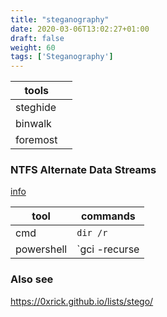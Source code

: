 ```yaml
---
title: "steganography"
date: 2020-03-06T13:02:27+01:00
draft: false
weight: 60
tags: ['Steganography']
---
```


| tools    | |
|----------|-|
| steghide | |
| binwalk  | |
| foremost | |

### NTFS Alternate Data Streams

[info](https://www.secjuice.com/ntfs-steganography-hiding-in-plain-sight/)

| tool       | commands |
|------------|----------|
| cmd        | `dir /r` |
| powershell | `gci -recurse | % { gi $_.FullName -stream * } | where stream -ne ':$Data' | select filename,stream,@{'name'='identifier';"e"={"$($_.filename)$($_.stream)"}}` |

### Also see

https://0xrick.github.io/lists/stego/